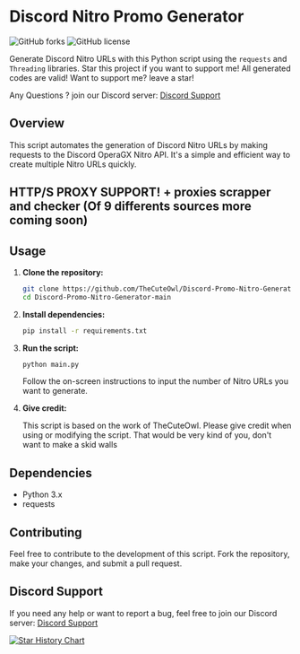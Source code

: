 # Discord Nitro Promo Generator 

![GitHub forks](https://img.shields.io/github/forks/TheCuteOwl/Discord-Promo-Generator?style=flat-square)
![GitHub license](https://img.shields.io/github/license/TheCuteOwl/Discord-Promo-Generator?style=flat-square)

Generate Discord Nitro URLs with this Python script using the `requests` and `Threading` libraries. Star this project if you want to support me! All generated codes are valid! Want to support me? leave a star!

Any Questions ? join our Discord server: [Discord Support](https://discord.gg/SKGjXfmFga)

## Overview

This script automates the generation of Discord Nitro URLs by making requests to the Discord OperaGX Nitro API. It's a simple and efficient way to create multiple Nitro URLs quickly. 

## HTTP/S PROXY SUPPORT! + proxies scrapper and checker (Of 9 differents sources more coming soon)
## Usage
 
1. **Clone the repository:**
   ```bash        
   git clone https://github.com/TheCuteOwl/Discord-Promo-Nitro-Generator.git
   cd Discord-Promo-Nitro-Generator-main
   ```

2. **Install dependencies:**
   ```bash
   pip install -r requirements.txt
   ```

3. **Run the script:**

   ```bash
   python main.py
   ```

   Follow the on-screen instructions to input the number of Nitro URLs you want to generate.

4. **Give credit:**

   This script is based on the work of TheCuteOwl. Please give credit when using or modifying the script. That would be very kind of you, don't want to make a skid walls 

## Dependencies

- Python 3.x
- requests

## Contributing

Feel free to contribute to the development of this script. Fork the repository, make your changes, and submit a pull request.

## Discord Support 

If you need any help or want to report a bug, feel free to join our Discord server: [Discord Support](https://discord.gg/SKGjXfmFga)

[![Star History Chart](https://api.star-history.com/svg?repos=TheCuteOwl/Discord-Promo-Generator&type=Date)](https://star-history.com/#TheCuteOwl/Discord-Promo-Generator&Date)
